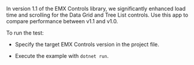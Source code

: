 In version 1.1 of the EMX Controls library, we significantly enhanced load time and scrolling for the Data Grid and Tree List controls. Use this app to compare performance between v1.1 and v1.0.

To run the test:

- Specify the target EMX Controls version in the project file.

- Execute the example with `dotnet run`.